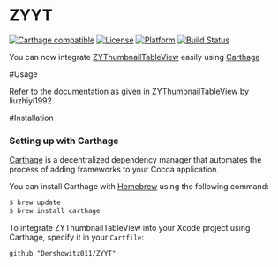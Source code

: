 # ZYYT
[![Carthage compatible](https://img.shields.io/badge/Carthage-compatible-4BC51D.svg?style=flat)](https://github.com/Carthage/Carthage)
[![License](https://img.shields.io/cocoapods/l/BetterSegmentedControl.svg?style=flat)](http://cocoapods.org/pods/BetterSegmentedControl)
[![Platform](https://img.shields.io/cocoapods/p/BetterSegmentedControl.svg?style=flat)](http://cocoapods.org/pods/BetterSegmentedControl)
[![Build Status](https://travis-ci.org/Dershowitz011/ZYYT.svg?branch=master)](https://travis-ci.org/Dershowitz011/ZYYT)

You can now integrate [ZYThumbnailTableView](https://github.com/liuzhiyi1992/ZYThumbnailTableView/tree/Xcode7.3-Handle) easily using [Carthage](https://github.com/Carthage/Carthage)

#Usage

Refer to the documentation as given in [ZYThumbnailTableView](https://github.com/liuzhiyi1992/ZYThumbnailTableView/tree/Xcode7.3-Handle) by liuzhiyi1992.

#Installation

### Setting up with Carthage
[Carthage](https://github.com/Carthage/Carthage) is a decentralized dependency manager that automates the process of adding frameworks to your Cocoa application.

You can install Carthage with [Homebrew](http://brew.sh/) using the following command:

```bash
$ brew update
$ brew install carthage
```

To integrate ZYThumbnailTableView into your Xcode project using Carthage, specify it in your `Cartfile`:

```ogdl
github "Dershowitz011/ZYYT"
```

